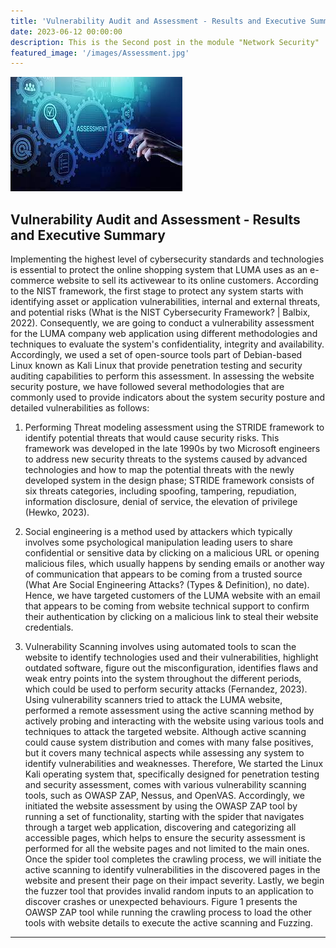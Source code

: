 ```yaml
---
title: 'Vulnerability Audit and Assessment - Results and Executive Summary'
date: 2023-06-12 00:00:00
description: This is the Second post in the module "Network Security" .
featured_image: '/images/Assessment.jpg'
---
```


![](/images/Assessment.jpg)

## Vulnerability Audit and Assessment - Results and Executive Summary

 Implementing the highest level of cybersecurity standards and technologies is essential to protect the online shopping system that LUMA uses as an e-commerce website to sell its activewear to its online customers. According to the NIST framework, the first stage to protect any system starts with identifying asset or application vulnerabilities, internal and external threats, and potential risks (What is the NIST Cybersecurity Framework? | Balbix, 2022). Consequently, we are going to conduct a vulnerability assessment for the LUMA company web application using different methodologies and techniques to evaluate the system's confidentiality, integrity and availability. Accordingly, we used a set of open-source tools part of Debian-based Linux known as Kali Linux that provide penetration testing and security auditing capabilities to perform this assessment.
In assessing the website security posture, we have followed several methodologies that are commonly used to provide indicators about the system security posture and detailed vulnerabilities as follows:

1.	Performing Threat modeling assessment using the STRIDE framework to identify potential threats that would cause security risks. 
This framework was developed in the late 1990s by two Microsoft engineers to address new security threats to the systems caused by advanced technologies and how to map the potential 
threats with the newly developed system in the design phase; STRIDE framework consists of six threats categories, 
including spoofing, tampering, repudiation, information disclosure, denial of service, the elevation of privilege (Hewko, 2023). 

2.	Social engineering is a method used by attackers which typically involves some psychological manipulation leading users to share confidential or sensitive data by clicking on a malicious URL or opening malicious files, 
which usually happens by sending emails or another way of communication that appears to be coming from a trusted source (What Are Social Engineering Attacks? (Types & Definition), no date). 
Hence, we have targeted customers of the LUMA website with an email that appears to be coming from website technical support to confirm their authentication by clicking on a malicious link to steal their website credentials.

3.	Vulnerability Scanning involves using automated tools to scan the website to identify technologies used and their vulnerabilities, highlight outdated software, figure out the misconfiguration, identifies flaws and weak entry points into the system throughout the different periods, which could be used to perform security attacks (Fernandez, 2023). Using vulnerability scanners tried to attack the LUMA website, performed a remote assessment using the active scanning method by actively probing and interacting with the website using various tools and techniques to attack the targeted website. Although active scanning could cause system distribution and comes with many false positives, but it covers many technical aspects while assessing any system to identify vulnerabilities and weaknesses. Therefore, We started the Linux Kali operating system that, specifically designed for penetration testing and security assessment, comes with various vulnerability scanning tools, such as OWASP ZAP, Nessus, and OpenVAS. Accordingly, we initiated the website assessment by using the OWASP ZAP tool by running a set of functionality, starting with the spider that navigates through a target web application, discovering and categorizing all accessible pages, which helps to ensure the security assessment is performed for all the website pages and not limited to the main ones. Once the spider tool completes the crawling process, we will initiate the active scanning to identify vulnerabilities in the discovered pages in the website and present their page on their impact severity. Lastly, we begin the fuzzer tool that provides invalid random inputs to an application to discover crashes or unexpected behaviours. Figure 1 presents the OAWSP ZAP tool while running the crawling process to load the other tools with website details to execute the active scanning and Fuzzing.

---

